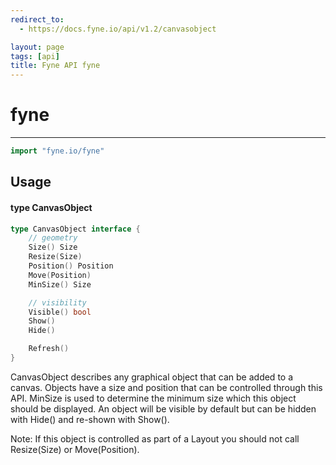 ```yaml
---
redirect_to:
  - https://docs.fyne.io/api/v1.2/canvasobject

layout: page
tags: [api]
title: Fyne API fyne
---
```



# fyne
---
```go
import "fyne.io/fyne"
```

## Usage

#### type CanvasObject

```go
type CanvasObject interface {
	// geometry
	Size() Size
	Resize(Size)
	Position() Position
	Move(Position)
	MinSize() Size

	// visibility
	Visible() bool
	Show()
	Hide()

	Refresh()
}
```

CanvasObject describes any graphical object that can be added to a canvas. Objects have a size and position that can be controlled through this API. MinSize is used to determine the minimum size which this object should be displayed. An object will be visible by default but can be hidden with Hide() and re-shown with Show().

Note: If this object is controlled as part of a Layout you should not call Resize(Size) or Move(Position).
